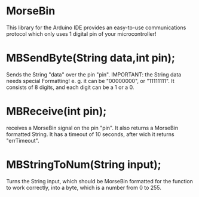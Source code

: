 # MorseBin
This library for the Arduino IDE provides an easy-to-use communications protocol which only uses 1 digital pin of your microcontroller!
# MBSendByte(String data,int pin);
  Sends the String "data" over the pin "pin". IMPORTANT: the String data needs special Formatting! e. g. it can be "00000000", or "11111111". It consists of 8 digits, and each digit can be a 1 or a 0.
# MBReceive(int pin);
  receives a MorseBin signal on the pin "pin". It also returns a MorseBin formatted String. It has a timeout of 10 seconds, after wich it returns "errTimeout".
# MBStringToNum(String input);
  Turns the String input, which should be MorseBin formatted for the function to work correctly, into a byte, which is a number from 0 to 255.
